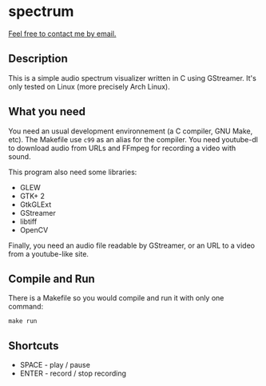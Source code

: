 # spectrum

[Feel free to contact me by email.](mailto:kiwixz@users.noreply.github.com)

## Description

This is a simple audio spectrum visualizer written in C using GStreamer. It's only tested on Linux (more precisely Arch Linux).

## What you need

You need an usual development environnement (a C compiler, GNU Make, etc). The Makefile use `c99` as an alias for the compiler. You need youtube-dl to download audio from URLs and FFmpeg for recording a video with sound.

This program also need some libraries:
- GLEW
- GTK+ 2
- GtkGLExt
- GStreamer
- libtiff
- OpenCV

Finally, you need an audio file readable by GStreamer, or an URL to a video from a youtube-like site.

## Compile and Run

There is a Makefile so you would compile and run it with only one command:

```
make run
```

## Shortcuts

- SPACE - play / pause
- ENTER - record / stop recording
